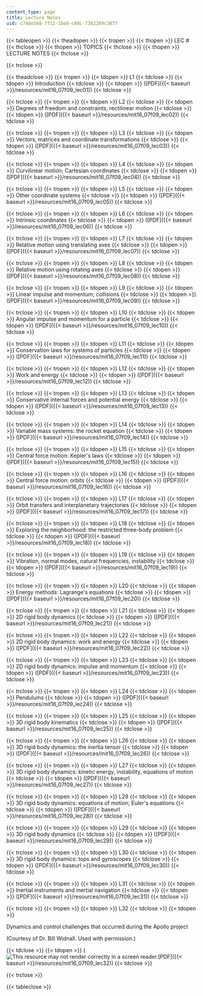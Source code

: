 ```yaml
---
content_type: page
title: Lecture Notes
uid: c74de568-7f12-1be8-c80c-73b2269c3877
---
```


{{< tableopen >}}
{{< theadopen >}}
{{< tropen >}}
{{< thopen >}}
LEC #
{{< thclose >}}
{{< thopen >}}
TOPICS
{{< thclose >}}
{{< thopen >}}
LECTURE NOTES
{{< thclose >}}

{{< trclose >}}

{{< theadclose >}}
{{< tropen >}}
{{< tdopen >}}
L1
{{< tdclose >}}
{{< tdopen >}}
Introduction
{{< tdclose >}}
{{< tdopen >}}
([PDF]({{< baseurl >}}/resources/mit16_07f09_lec01))
{{< tdclose >}}

{{< trclose >}}
{{< tropen >}}
{{< tdopen >}}
L2
{{< tdclose >}}
{{< tdopen >}}
Degrees of freedom and constraints, rectilinear motion
{{< tdclose >}}
{{< tdopen >}}
([PDF]({{< baseurl >}}/resources/mit16_07f09_lec02))
{{< tdclose >}}

{{< trclose >}}
{{< tropen >}}
{{< tdopen >}}
L3
{{< tdclose >}}
{{< tdopen >}}
Vectors, matrices and coordinate transformations
{{< tdclose >}}
{{< tdopen >}}
([PDF]({{< baseurl >}}/resources/mit16_07f09_lec03))
{{< tdclose >}}

{{< trclose >}}
{{< tropen >}}
{{< tdopen >}}
L4
{{< tdclose >}}
{{< tdopen >}}
Curvilinear motion; Cartesian coordinates
{{< tdclose >}}
{{< tdopen >}}
([PDF]({{< baseurl >}}/resources/mit16_07f09_lec04))
{{< tdclose >}}

{{< trclose >}}
{{< tropen >}}
{{< tdopen >}}
L5
{{< tdclose >}}
{{< tdopen >}}
Other coordinate systems
{{< tdclose >}}
{{< tdopen >}}
([PDF]({{< baseurl >}}/resources/mit16_07f09_lec05))
{{< tdclose >}}

{{< trclose >}}
{{< tropen >}}
{{< tdopen >}}
L6
{{< tdclose >}}
{{< tdopen >}}
Intrinsic coordinates
{{< tdclose >}}
{{< tdopen >}}
([PDF]({{< baseurl >}}/resources/mit16_07f09_lec06))
{{< tdclose >}}

{{< trclose >}}
{{< tropen >}}
{{< tdopen >}}
L7
{{< tdclose >}}
{{< tdopen >}}
Relative motion using translating axes
{{< tdclose >}}
{{< tdopen >}}
([PDF]({{< baseurl >}}/resources/mit16_07f09_lec07))
{{< tdclose >}}

{{< trclose >}}
{{< tropen >}}
{{< tdopen >}}
L8
{{< tdclose >}}
{{< tdopen >}}
Relative motion using rotating axes
{{< tdclose >}}
{{< tdopen >}}
([PDF]({{< baseurl >}}/resources/mit16_07f09_lec08))
{{< tdclose >}}

{{< trclose >}}
{{< tropen >}}
{{< tdopen >}}
L9
{{< tdclose >}}
{{< tdopen >}}
Linear impulse and momentum; collisions
{{< tdclose >}}
{{< tdopen >}}
([PDF]({{< baseurl >}}/resources/mit16_07f09_lec09))
{{< tdclose >}}

{{< trclose >}}
{{< tropen >}}
{{< tdopen >}}
L10
{{< tdclose >}}
{{< tdopen >}}
Angular impulse and momentum for a particle
{{< tdclose >}}
{{< tdopen >}}
([PDF]({{< baseurl >}}/resources/mit16_07f09_lec10))
{{< tdclose >}}

{{< trclose >}}
{{< tropen >}}
{{< tdopen >}}
L11
{{< tdclose >}}
{{< tdopen >}}
Conservation laws for systems of particles
{{< tdclose >}}
{{< tdopen >}}
([PDF]({{< baseurl >}}/resources/mit16_07f09_lec11))
{{< tdclose >}}

{{< trclose >}}
{{< tropen >}}
{{< tdopen >}}
L12
{{< tdclose >}}
{{< tdopen >}}
Work and energy
{{< tdclose >}}
{{< tdopen >}}
([PDF]({{< baseurl >}}/resources/mit16_07f09_lec12))
{{< tdclose >}}

{{< trclose >}}
{{< tropen >}}
{{< tdopen >}}
L13
{{< tdclose >}}
{{< tdopen >}}
Conservative internal forces and potential energy
{{< tdclose >}}
{{< tdopen >}}
([PDF]({{< baseurl >}}/resources/mit16_07f09_lec13))
{{< tdclose >}}

{{< trclose >}}
{{< tropen >}}
{{< tdopen >}}
L14
{{< tdclose >}}
{{< tdopen >}}
Variable mass systems: the rocket equation
{{< tdclose >}}
{{< tdopen >}}
([PDF]({{< baseurl >}}/resources/mit16_07f09_lec14))
{{< tdclose >}}

{{< trclose >}}
{{< tropen >}}
{{< tdopen >}}
L15
{{< tdclose >}}
{{< tdopen >}}
Central force motion: Kepler's laws
{{< tdclose >}}
{{< tdopen >}}
([PDF]({{< baseurl >}}/resources/mit16_07f09_lec15))
{{< tdclose >}}

{{< trclose >}}
{{< tropen >}}
{{< tdopen >}}
L16
{{< tdclose >}}
{{< tdopen >}}
Central force motion: orbits
{{< tdclose >}}
{{< tdopen >}}
([PDF]({{< baseurl >}}/resources/mit16_07f09_lec16))
{{< tdclose >}}

{{< trclose >}}
{{< tropen >}}
{{< tdopen >}}
L17
{{< tdclose >}}
{{< tdopen >}}
Orbit transfers and interplanetary trajectories
{{< tdclose >}}
{{< tdopen >}}
([PDF]({{< baseurl >}}/resources/mit16_07f09_lec17))
{{< tdclose >}}

{{< trclose >}}
{{< tropen >}}
{{< tdopen >}}
L18
{{< tdclose >}}
{{< tdopen >}}
Exploring the neighborhood: the restricted three-body problem
{{< tdclose >}}
{{< tdopen >}}
([PDF]({{< baseurl >}}/resources/mit16_07f09_lec18))
{{< tdclose >}}

{{< trclose >}}
{{< tropen >}}
{{< tdopen >}}
L19
{{< tdclose >}}
{{< tdopen >}}
Vibration, normal modes, natural frequencies, instability
{{< tdclose >}}
{{< tdopen >}}
([PDF]({{< baseurl >}}/resources/mit16_07f09_lec19))
{{< tdclose >}}

{{< trclose >}}
{{< tropen >}}
{{< tdopen >}}
L20
{{< tdclose >}}
{{< tdopen >}}
Energy methods: Lagrange's equations
{{< tdclose >}}
{{< tdopen >}}
([PDF]({{< baseurl >}}/resources/mit16_07f09_lec20))
{{< tdclose >}}

{{< trclose >}}
{{< tropen >}}
{{< tdopen >}}
L21
{{< tdclose >}}
{{< tdopen >}}
2D rigid body dynamics
{{< tdclose >}}
{{< tdopen >}}
([PDF]({{< baseurl >}}/resources/mit16_07f09_lec21))
{{< tdclose >}}

{{< trclose >}}
{{< tropen >}}
{{< tdopen >}}
L22
{{< tdclose >}}
{{< tdopen >}}
2D rigid body dynamics: work and energy
{{< tdclose >}}
{{< tdopen >}}
([PDF]({{< baseurl >}}/resources/mit16_07f09_lec22))
{{< tdclose >}}

{{< trclose >}}
{{< tropen >}}
{{< tdopen >}}
L23
{{< tdclose >}}
{{< tdopen >}}
2D rigid body dynamics: impulse and momentum
{{< tdclose >}}
{{< tdopen >}}
([PDF]({{< baseurl >}}/resources/mit16_07f09_lec23))
{{< tdclose >}}

{{< trclose >}}
{{< tropen >}}
{{< tdopen >}}
L24
{{< tdclose >}}
{{< tdopen >}}
Pendulums
{{< tdclose >}}
{{< tdopen >}}
([PDF]({{< baseurl >}}/resources/mit16_07f09_lec24))
{{< tdclose >}}

{{< trclose >}}
{{< tropen >}}
{{< tdopen >}}
L25
{{< tdclose >}}
{{< tdopen >}}
3D rigid body kinematics
{{< tdclose >}}
{{< tdopen >}}
([PDF]({{< baseurl >}}/resources/mit16_07f09_lec25))
{{< tdclose >}}

{{< trclose >}}
{{< tropen >}}
{{< tdopen >}}
L26
{{< tdclose >}}
{{< tdopen >}}
3D rigid body dynamics: the inertia tensor
{{< tdclose >}}
{{< tdopen >}}
([PDF]({{< baseurl >}}/resources/mit16_07f09_lec26))
{{< tdclose >}}

{{< trclose >}}
{{< tropen >}}
{{< tdopen >}}
L27
{{< tdclose >}}
{{< tdopen >}}
3D rigid body dynamics: kinetic energy, instability, equations of motion
{{< tdclose >}}
{{< tdopen >}}
([PDF]({{< baseurl >}}/resources/mit16_07f09_lec27))
{{< tdclose >}}

{{< trclose >}}
{{< tropen >}}
{{< tdopen >}}
L28
{{< tdclose >}}
{{< tdopen >}}
3D rigid body dynamics: equations of motion; Euler's equations
{{< tdclose >}}
{{< tdopen >}}
([PDF]({{< baseurl >}}/resources/mit16_07f09_lec28))
{{< tdclose >}}

{{< trclose >}}
{{< tropen >}}
{{< tdopen >}}
L29
{{< tdclose >}}
{{< tdopen >}}
3D rigid body dynamics
{{< tdclose >}}
{{< tdopen >}}
([PDF]({{< baseurl >}}/resources/mit16_07f09_lec29))
{{< tdclose >}}

{{< trclose >}}
{{< tropen >}}
{{< tdopen >}}
L30
{{< tdclose >}}
{{< tdopen >}}
3D rigid body dynamics: tops and gyroscopes
{{< tdclose >}}
{{< tdopen >}}
([PDF]({{< baseurl >}}/resources/mit16_07f09_lec30))
{{< tdclose >}}

{{< trclose >}}
{{< tropen >}}
{{< tdopen >}}
L31
{{< tdclose >}}
{{< tdopen >}}
Inertial instruments and inertial navigation
{{< tdclose >}}
{{< tdopen >}}
([PDF]({{< baseurl >}}/resources/mit16_07f09_lec31))
{{< tdclose >}}

{{< trclose >}}
{{< tropen >}}
{{< tdopen >}}
L32
{{< tdclose >}}
{{< tdopen >}}


Dynamics and control challenges that occurred during the Apollo project

(Courtesy of Dr. Bill Widnall. Used with permission.)


{{< tdclose >}}
{{< tdopen >}}
(![This resource may not render correctly in a screen reader.](/images/inacessible.gif)[PDF]({{< baseurl >}}/resources/mit16_07f09_lec32))
{{< tdclose >}}

{{< trclose >}}

{{< tableclose >}}